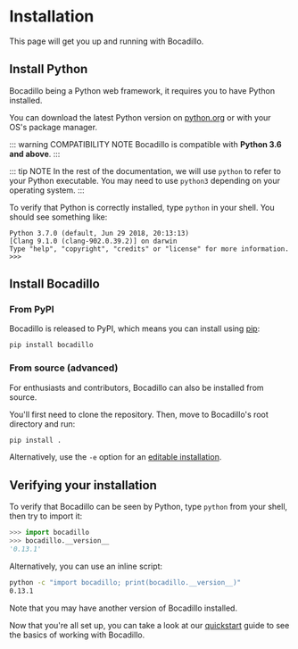 # Installation

This page will get you up and running with Bocadillo.

## Install Python

Bocadillo being a Python web framework, it requires you to have Python installed.

You can download the latest Python version on [python.org](https://www.python.org/downloads/) or with your OS's package manager.

::: warning COMPATIBILITY NOTE
Bocadillo is compatible with **Python 3.6 and above**.
:::

::: tip NOTE
In the rest of the documentation, we will use `python` to refer to your Python executable. You may need to use `python3` depending on your operating system.
:::

To verify that Python is correctly installed, type `python` in your shell. You should see something like:

```
Python 3.7.0 (default, Jun 29 2018, 20:13:13)
[Clang 9.1.0 (clang-902.0.39.2)] on darwin
Type "help", "copyright", "credits" or "license" for more information.
>>>
```

## Install Bocadillo

### From PyPI

Bocadillo is released to PyPI, which means you can install using [pip](https://pip.pypa.io/en/stable/):

```bash
pip install bocadillo
```

### From source (advanced)

For enthusiasts and contributors, Bocadillo can also be installed from source.

You'll first need to clone the repository. Then, move to Bocadillo's root directory and run:

```bash
pip install .
```

Alternatively, use the `-e` option for an [editable installation](https://pip.pypa.io/en/stable/reference/pip_install/#editable-installs).

## Verifying your installation

To verify that Bocadillo can be seen by Python, type `python` from your shell, then try to import it:

```python
>>> import bocadillo
>>> bocadillo.__version__
'0.13.1'
```

Alternatively, you can use an inline script:

```bash
python -c "import bocadillo; print(bocadillo.__version__)"
0.13.1
```

Note that you may have another version of Bocadillo installed.

Now that you're all set up, you can take a look at our [quickstart](./quickstart.md) guide to see the basics of working with Bocadillo.
